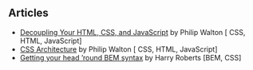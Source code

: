 ## Articles

- [Decoupling Your HTML, CSS, and JavaScript](http://philipwalton.com/articles/decoupling-html-css-and-javascript) by Philip Walton [ CSS, HTML, JavaScript]
- [CSS Architecture](http://engineering.appfolio.com/2012/11/16/css-architecture/) by Philip Walton [ CSS, HTML, JavaScript]
- [Getting your head ’round BEM syntax](http://csswizardry.com/2013/01/mindbemding-getting-your-head-round-bem-syntax/) by Harry Roberts [BEM, CSS]